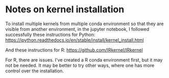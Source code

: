 # Notes on kernel installation 
  To install multiple kernels
  from multiple conda environment
  so that they are visible 
  from another environment, in the jupyter notebook,
  I followed successfully
  these instructions for Python:
  https://ipython.readthedocs.io/en/stable/install/kernel_install.html
 
  And these instructions for R:
  https://github.com/IRkernel/IRkernel

  For R, there are issues.
  I've created a R conda environment first,
  but it may not be needed.
  It may be better to try other ways,
  where one has more control over the installation.
